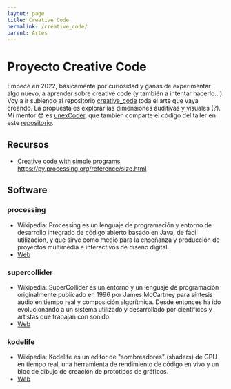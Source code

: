 ```yaml
---
layout: page
title: Creative Code
permalink: /creative_code/
parent: Artes
---
```


# Proyecto Creative Code

Empecé en 2022, básicamente por curiosidad y ganas de experimentar algo nuevo, a aprender sobre creative code (y también a intentar hacerlo...).  
Voy a ir subiendo al repositorio [creative_code](https://github.com/diegobollini/creative_code) toda el arte que vaya creando. La propuesta es explorar las dimensiones auditivas y visuales (?).  
Mi mentor 😎 es [unexCoder](https://unexcoder.github.io/), que también comparte el código del taller en este [repositorio](https://github.com/unexCoder/Creative-Code-2022).

## Recursos

- [Creative code with simple programs](https://funprogramming.org/)
  https://py.processing.org/reference/size.html

## Software

### processing

- Wikipedia: Processing es un lenguaje de programación y entorno de desarrollo integrado de código abierto basado en Java, de fácil utilización, y que sirve como medio para la enseñanza y producción de proyectos multimedia e interactivos de diseño digital.
- [Web](https://processing.org)

### supercollider

- Wikipedia: SuperCollider es un entorno y un lenguaje de programación originalmente publicado en 1996 por James McCartney para síntesis audio en tiempo real y composición algorítmica.​​ Desde entonces ha ido evolucionando a un sistema utilizado y desarrollado por científicos y artistas que trabajan con sonido.
- [Web](https://supercollider.github.io/)

### kodelife

- Wikipedia: Kodelife es un editor de "sombreadores" (shaders) de GPU en tiempo real, una herramienta de rendimiento de código en vivo y un bloc de dibujo de creación de prototipos de gráficos.
- [Web](https://hexler.net/kodelife)
